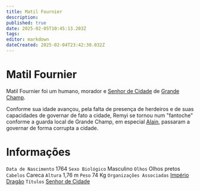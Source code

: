 ```yaml
---
title: Matil Fournier
description: 
published: true
date: 2025-02-05T10:45:13.203Z
tags: 
editor: markdown
dateCreated: 2025-02-04T23:42:30.032Z
---
```


# Matil Fournier
Matil Fournier foi um humano, morador e [Senhor de Cidade](/rankings-e-titulos/imperio-dragao/senhor-de-cidade) de [Grande Champ](/lugares/plano-material/drafeon/sul-de-drafeon/grande-champ).

Conforme sua idade avançou, pela falta de presença de herdeiros e de suas capacidades de governar de fato a cidade, Remyi se tornou num "fantoche" conforme a guarda local de Grande Champ, em especial [Alain](/individuos/alain), passaram a governar de forma corrupta a cidade.

# Informações
`Data de Nascimento` 1764
`Sexo Biológico` Masculino
`Olhos` Olhos pretos
`Cabelos` Careca
`Altura` 1,76 m
`Peso` 74 Kg
`Organizações Associadas` [Império Dragão](/faccoes/nacoes/imperio-dragao#imperio-dragao)
`Títulos` [Senhor de Cidade](/rankings-e-titulos/senhor-de-cidade)